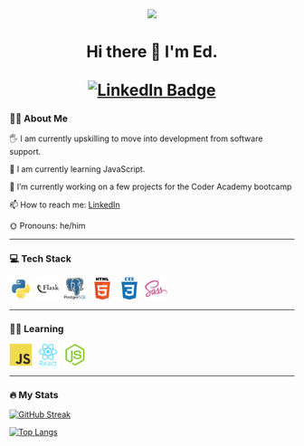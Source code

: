 <div id="header" align="center">
  <img src="https://media.giphy.com/media/h408T6Y5GfmXBKW62l/giphy.gif" width="150"/>
  <h1> 
    Hi there 👋 I'm Ed.
    <br></br>
    <div id="badges">
      <a href="https://www.linkedin.com/in/edward-dougherty-998ab21b3/">
        <img src="https://img.shields.io/badge/LinkedIn-blue?style=for-the-badge&logo=linkedin&logoColor=white" alt="LinkedIn Badge"/>
      </a>
    </div>
  </h1>
</div>

### :technologist: About Me 

:raised_hand_with_fingers_splayed: I am currently upskilling to move into development from software support.

:telescope: I am currently learning JavaScript. 

:seedling: I’m currently working on a few projects for the Coder Academy bootcamp

:mailbox: How to reach me: <a href="https://www.linkedin.com/in/edward-dougherty-998ab21b3/">LinkedIn</a>

:sun_with_face: Pronouns: he/him

---

### :computer: Tech Stack 

<div>
  <img src="https://github.com/devicons/devicon/blob/master/icons/python/python-original.svg" title="Python" alt="Python" width="40" height="40"/>&nbsp;
  <img src="https://github.com/devicons/devicon/blob/master/icons/flask/flask-original-wordmark.svg" title="Flask" alt="Flask" width="40" height="40"/>&nbsp;
  <img src="https://github.com/devicons/devicon/blob/master/icons/postgresql/postgresql-original-wordmark.svg" title="PostgreSQL"  alt="PostgreSQL" width="40" height="40"/>&nbsp;
  <img src="https://github.com/devicons/devicon/blob/master/icons/html5/html5-original-wordmark.svg" title="HTML5" alt="HTML" width="40" height="40"/>&nbsp;
  <img src="https://github.com/devicons/devicon/blob/master/icons/css3/css3-plain-wordmark.svg"  title="CSS3" alt="CSS" width="40" height="40"/>&nbsp;
  <img src="https://github.com/devicons/devicon/blob/master/icons/sass/sass-original.svg" title="Sass" alt="Sass" width="40" height="40"/>&nbsp;
</div>

---

### :teacher: Learning 

<div>
  <img src="https://github.com/devicons/devicon/blob/master/icons/javascript/javascript-original.svg" title="JavaScript" alt="JavaScript" width="40" height="40"/>&nbsp;
  <img src="https://github.com/devicons/devicon/blob/master/icons/react/react-original-wordmark.svg" title="React" alt="React" width="40" height="40"/>&nbsp;
  <img src="https://github.com/devicons/devicon/blob/master/icons/nodejs/nodejs-original.svg" title="NodeJS" alt="NodeJS" width="40" height="40"/>&nbsp;
</div>

---

### :fire: My Stats


[![GitHub Streak](https://streak-stats.demolab.com?user=tatermysalad&theme=neon-dark&border_radius=4)](https://git.io/streak-stats)

[![Top Langs](https://github-readme-stats-two-phi-60.vercel.app/api/top-langs/?username=tatermysalad&layout=compact&theme=neon-dark)](#)

